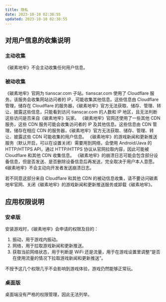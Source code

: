 ```yaml
---
title: 隐私
date: 2023-10-10 02:38:55
updated: 2023-10-10 02:38:55
---
```


## 对用户信息的收集说明

### 主动收集
《碳素地牢》不会主动收集任何用户信息。

### 被动收集
《碳素地牢》官网为 tianscar.com 子站。tianscar.com 使用了 Cloudflare 服务。该服务会收集网站访问者的 IP，可能收集其他信息。这些信息由 Cloudflare 管理，储存在 Cloudflare 的服务器，《碳素地牢》官方无法获取、储存、管理、转让、披露这些信息，只能看到访问 tianscar.com 的人数和 IP 地区，且无法判断这些访问是否来自《碳素地牢》玩家。
《碳素地牢》官网还使用了一些其他 CDN 服务，这些 CDN 服务可能会收集访问者的 IP 及其他信息。这些信息由 CDN 管理，储存在相应 CDN 的服务器，《碳素地牢》官方无法获取、储存、管理、转让、披露这些 CDN 可能收集的用户信息。
《碳素地牢》的游戏新闻和更新推送服务（默认开启，可以在设置关闭）需要用到网络，会使用 Android/Java 的 HTTP/HTTPS API，通过 HTTP/HTTPS 协议从官网拉取内容，因此可能被 Cloudflare 和其他 CDN 收集信息。
《碳素地牢》的崩溃日志可能会包含部分设备信息，但是否发送、是否删除设备信息后再发送，完全取决于用户本人意愿。《碳素地牢》不会主动向开发者发送崩溃日志。

若不同意这部分来自 Cloudflare 和其他 CDN 的被动信息收集，请不要访问碳素地牢官网、关闭《碳素地牢》的游戏新闻和更新推送服务或卸载《碳素地牢》。

## 应用权限说明

### 安卓版
安装游戏时，《碳素地牢》会申请的权限及目的：
1. 振动，用于游戏内振动。
2. 网络，用于拉取游戏新闻和更新推送。
3. 获取当前网络状态，用于判断是 WiFi 还是流量，用于在游戏设置里调整“是否在使用流量的情况下拉取游戏新闻和更新推送”。

不授予这几个权限几乎不会影响到游戏体验，游戏仍然能够正常玩。

### 桌面版
桌面端没有严格的权限管理，因此无法列举。
